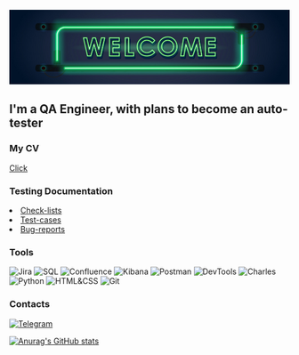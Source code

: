 ![Header](https://github.com/albert1kkk/albert1kkk/blob/main/assets/welcome.png)

## I'm a QA Engineer, with plans to become an auto-tester

### My CV
<a href="https://drive.google.com/file/d/1qPcF0ERw84SKxuCsbXLyraU1vVDAi56s/view?usp=share_link">Click</a>

### Testing Documentation
  <li><a href="https://github.com/albert1kkk/albert1kkk/tree/main/Portfolio/check-lists">Check-lists</a></li>
  <li><a href="#">Test-cases</a></li>
  <li><a href="#">Bug-reports</a></li>

### Tools
![Jira](https://img.shields.io/badge/-Jira-483D8B?style=for-the-badge&logo=Jira&logoColor=00BFFF)
![SQL](https://img.shields.io/badge/-SQL-483D8B?style=for-the-badge&logo=MySQL&logoColor=2F4F4F)
![Confluence](https://img.shields.io/badge/-Confluence-483D8B?style=for-the-badge&logo=Confluence&logoColor=00BFFF)
![Kibana](https://img.shields.io/badge/-Kibana-483D8B?style=for-the-badge&logo=Kibana&logoColor=FF4500)
![Postman](https://img.shields.io/badge/-Postman-483D8B?style=for-the-badge&logo=Postman&logoColor=FFA500)
![DevTools](https://img.shields.io/badge/-DevTools-483D8B?style=for-the-badge&logo=GoogleChrome&logoColor=228B22)
![Charles](https://img.shields.io/badge/-Charles-483D8B?style=for-the-badge&logo=CharlesProxy&logoColor=00BFFF)
![Python](https://img.shields.io/badge/-Python-483D8B?style=for-the-badge&logo=Python&logoColor=FFD700)
![HTML&CSS](https://img.shields.io/badge/-HTML&CSS-483D8B?style=for-the-badge&logo=HTML5&logoColor=FF8C00)
![Git](https://img.shields.io/badge/-Git-483D8B?style=for-the-badge&logo=Git&logoColor=FF6347)

### Contacts
[![Telegram](https://img.shields.io/badge/-Telegram-483D8B?style=for-the-badge&logo=Telegram&logoColor=00BFFF)](https://t.me/albert1kkk)

[![Anurag's GitHub stats](https://github-readme-stats.vercel.app/api?username=albert1kkk&show_icons=true&theme=dracula)](https://github.com/anuraghazra/github-readme-stats)